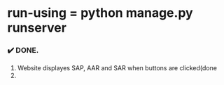 # run-using = python manage.py runserver
### :heavy_check_mark: DONE.
1.  Website displayes SAP, AAR and SAR when buttons are clicked(done
2.

